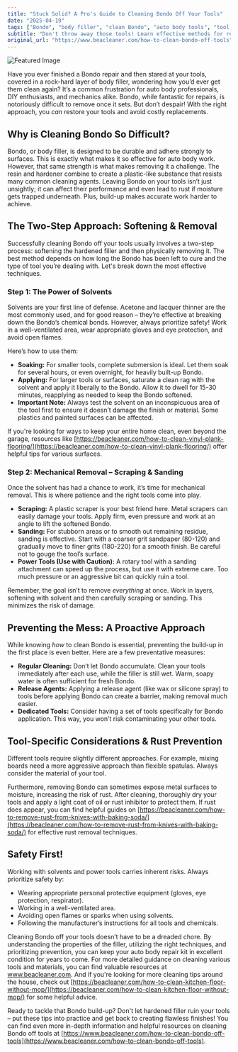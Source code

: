 ```yaml
---
title: "Stuck Solid? A Pro's Guide to Cleaning Bondo Off Your Tools"
date: "2025-04-19"
tags: ["Bondo", "body filler", "clean Bondo", "auto body tools", "tool cleaning", "acetone", "lacquer thinner", "sanding", "scraping", "rust removal"]
subtitle: "Don't throw away those tools! Learn effective methods for removing hardened body filler, from solvents to scraping, and keep your auto body repair kit in top shape."
original_url: "https://www.beacleaner.com/how-to-clean-bondo-off-tools"
---
```




![Featured Image](https://res.cloudinary.com/dnm0udlvz/image/upload/v1745048746/article_image_30_dn9zjl.jpg)

Have you ever finished a Bondo repair and then stared at your tools, covered in a rock-hard layer of body filler, wondering how you’d ever get them clean again? It’s a common frustration for auto body professionals, DIY enthusiasts, and mechanics alike. Bondo, while fantastic for repairs, is notoriously difficult to remove once it sets. But don’t despair! With the right approach, you *can* restore your tools and avoid costly replacements. 

## Why is Cleaning Bondo So Difficult?

Bondo, or body filler, is designed to be durable and adhere strongly to surfaces. This is exactly what makes it so effective for auto body work. However, that same strength is what makes removing it a challenge. The resin and hardener combine to create a plastic-like substance that resists many common cleaning agents. Leaving Bondo on your tools isn’t just unsightly; it can affect their performance and even lead to rust if moisture gets trapped underneath. Plus, build-up makes accurate work harder to achieve. 

## The Two-Step Approach: Softening & Removal

Successfully cleaning Bondo off your tools usually involves a two-step process: softening the hardened filler and then physically removing it. The best method depends on how long the Bondo has been left to cure and the type of tool you’re dealing with. Let's break down the most effective techniques.

### Step 1: The Power of Solvents

Solvents are your first line of defense. Acetone and lacquer thinner are the most commonly used, and for good reason – they’re effective at breaking down the Bondo’s chemical bonds. However, always prioritize safety! Work in a well-ventilated area, wear appropriate gloves and eye protection, and avoid open flames. 

Here’s how to use them:

*   **Soaking:** For smaller tools, complete submersion is ideal. Let them soak for several hours, or even overnight, for heavily built-up Bondo.
*   **Applying:** For larger tools or surfaces, saturate a clean rag with the solvent and apply it liberally to the Bondo. Allow it to dwell for 15-30 minutes, reapplying as needed to keep the Bondo softened.
*   **Important Note:** Always test the solvent on an inconspicuous area of the tool first to ensure it doesn’t damage the finish or material. Some plastics and painted surfaces can be affected.

If you're looking for ways to keep your entire home clean, even beyond the garage, resources like [https://beacleaner.com/how-to-clean-vinyl-plank-flooring/](https://beacleaner.com/how-to-clean-vinyl-plank-flooring/) offer helpful tips for various surfaces.

### Step 2: Mechanical Removal – Scraping & Sanding

Once the solvent has had a chance to work, it’s time for mechanical removal. This is where patience and the right tools come into play.

*   **Scraping:** A plastic scraper is your best friend here. Metal scrapers can easily damage your tools. Apply firm, even pressure and work at an angle to lift the softened Bondo.
*   **Sanding:** For stubborn areas or to smooth out remaining residue, sanding is effective. Start with a coarser grit sandpaper (80-120) and gradually move to finer grits (180-220) for a smooth finish. Be careful not to gouge the tool’s surface.
*   **Power Tools (Use with Caution):** A rotary tool with a sanding attachment can speed up the process, but use it with extreme care. Too much pressure or an aggressive bit can quickly ruin a tool.

Remember, the goal isn’t to remove *everything* at once. Work in layers, softening with solvent and then carefully scraping or sanding. This minimizes the risk of damage.

## Preventing the Mess: A Proactive Approach

While knowing *how* to clean Bondo is essential, preventing the build-up in the first place is even better. Here are a few preventative measures:

*   **Regular Cleaning:** Don’t let Bondo accumulate. Clean your tools immediately after each use, while the filler is still wet. Warm, soapy water is often sufficient for fresh Bondo.
*   **Release Agents:** Applying a release agent (like wax or silicone spray) to tools before applying Bondo can create a barrier, making removal much easier.
*   **Dedicated Tools:** Consider having a set of tools specifically for Bondo application. This way, you won’t risk contaminating your other tools.

## Tool-Specific Considerations & Rust Prevention

Different tools require slightly different approaches. For example, mixing boards need a more aggressive approach than flexible spatulas. Always consider the material of your tool. 

Furthermore, removing Bondo can sometimes expose metal surfaces to moisture, increasing the risk of rust. After cleaning, thoroughly dry your tools and apply a light coat of oil or rust inhibitor to protect them. If rust does appear, you can find helpful guides on [https://beacleaner.com/how-to-remove-rust-from-knives-with-baking-soda/](https://beacleaner.com/how-to-remove-rust-from-knives-with-baking-soda/) for effective rust removal techniques.

## Safety First!

Working with solvents and power tools carries inherent risks. Always prioritize safety by:

*   Wearing appropriate personal protective equipment (gloves, eye protection, respirator).
*   Working in a well-ventilated area.
*   Avoiding open flames or sparks when using solvents.
*   Following the manufacturer’s instructions for all tools and chemicals.



Cleaning Bondo off your tools doesn’t have to be a dreaded chore. By understanding the properties of the filler, utilizing the right techniques, and prioritizing prevention, you can keep your auto body repair kit in excellent condition for years to come. For more detailed guidance on cleaning various tools and materials, you can find valuable resources at www.beacleaner.com. And if you're looking for more cleaning tips around the house, check out [https://beacleaner.com/how-to-clean-kitchen-floor-without-mop/](https://beacleaner.com/how-to-clean-kitchen-floor-without-mop/) for some helpful advice.



Ready to tackle that Bondo build-up? Don't let hardened filler ruin your tools – put these tips into practice and get back to creating flawless finishes! You can find even more in-depth information and helpful resources on cleaning Bondo off tools at [https://www.beacleaner.com/how-to-clean-bondo-off-tools](https://www.beacleaner.com/how-to-clean-bondo-off-tools).